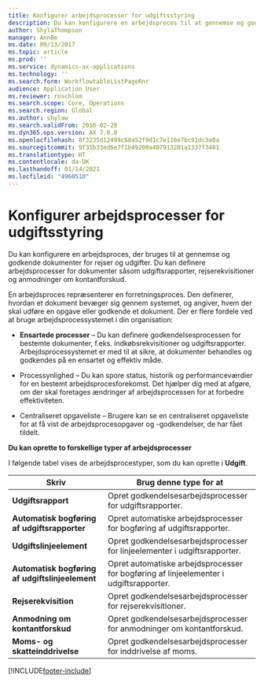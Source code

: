 ```yaml
---
title: Konfigurer arbejdsprocesser for udgiftsstyring
description: Du kan konfigurere en arbejdsproces til at gennemse og godkende dokumenter for rejser og udgifter.
author: ShylaThompson
manager: AnnBe
ms.date: 09/13/2017
ms.topic: article
ms.prod: ''
ms.service: dynamics-ax-applications
ms.technology: ''
ms.search.form: WorkflowtableListPageRnr
audience: Application User
ms.reviewer: roschlom
ms.search.scope: Core, Operations
ms.search.region: Global
ms.author: shylaw
ms.search.validFrom: 2016-02-28
ms.dyn365.ops.version: AX 7.0.0
ms.openlocfilehash: 8f3235d12499c68a52f9d1c7e118e7bc91dc3a0a
ms.sourcegitcommit: 9f31b33ed6e7f1b49200a407913201a1337f3401
ms.translationtype: HT
ms.contentlocale: da-DK
ms.lasthandoff: 01/14/2021
ms.locfileid: "4960510"
---
```

# <a name="set-up-expense-management-workflows"></a>Konfigurer arbejdsprocesser for udgiftsstyring

Du kan konfigurere en arbejdsproces, der bruges til at gennemse og godkende dokumenter for rejser og udgifter. Du kan definere arbejdsprocesser for dokumenter såsom udgiftsrapporter, rejserekvisitioner og anmodninger om kontantforskud.

En arbejdsproces repræsenterer en forretningsproces. Den definerer, hvordan et dokument bevæger sig gennem systemet, og angiver, hvem der skal udføre en opgave eller godkende et dokument. Der er flere fordele ved at bruge arbejdsprocessystemet i din organisation:

-   **Ensartede processer** – Du kan definere godkendelsesprocessen for bestemte dokumenter, f.eks. indkøbsrekvisitioner og udgiftsrapporter. Arbejdsprocessystemet er med til at sikre, at dokumenter behandles og godkendes på en ensartet og effektiv måde.

-   Processynlighed – Du kan spore status, historik og performanceværdier for en bestemt arbejdsprocesforekomst. Det hjælper dig med at afgøre, om der skal foretages ændringer af arbejdsprocessen for at forbedre effektiviteten.

-   Centraliseret opgaveliste – Brugere kan se en centraliseret opgaveliste for at få vist de arbejdsprocesopgaver og -godkendelser, de har fået tildelt. 

**Du kan oprette to forskellige typer af arbejdsprocesser**

I følgende tabel vises de arbejdsprocestyper, som du kan oprette i **Udgift**.


|              <strong>Skriv</strong>              |                   <strong>Brug denne type for at</strong>                   |
|-------------------------------------------------|-----------------------------------------------------------------------|
|         <strong>Udgiftsrapport</strong>         |            Opret godkendelsesarbejdsprocesser for udgiftsrapporter.             |
|  <strong>Automatisk bogføring af udgiftsrapporter</strong>   |        Opret automatiske arbejdsprocesser for bogføring af udgiftsrapporter.        |
|       <strong>Udgiftslinjeelement</strong>        |     Opret godkendelsesarbejdsprocesser for linjeelementer i udgiftsrapporter.      |
| <strong>Automatisk bogføring af udgiftslinjeelement</strong> | Opret automatiske arbejdsprocesser for bogføring af linjeelementer i udgiftsrapporter. |
|       <strong>Rejserekvisition</strong>       |          Opret godkendelsesarbejdsprocesser for rejserekvisitioner.           |
|      <strong>Anmodning om kontantforskud</strong>      |         Opret godkendelsesarbejdsprocesser for anmodninger om kontantforskud.          |
|        <strong>Moms- og skatteinddrivelse</strong>        | Opret godkendelsesarbejdsprocesser for inddrivelse af moms.  |



[!INCLUDE[footer-include](../includes/footer-banner.md)]